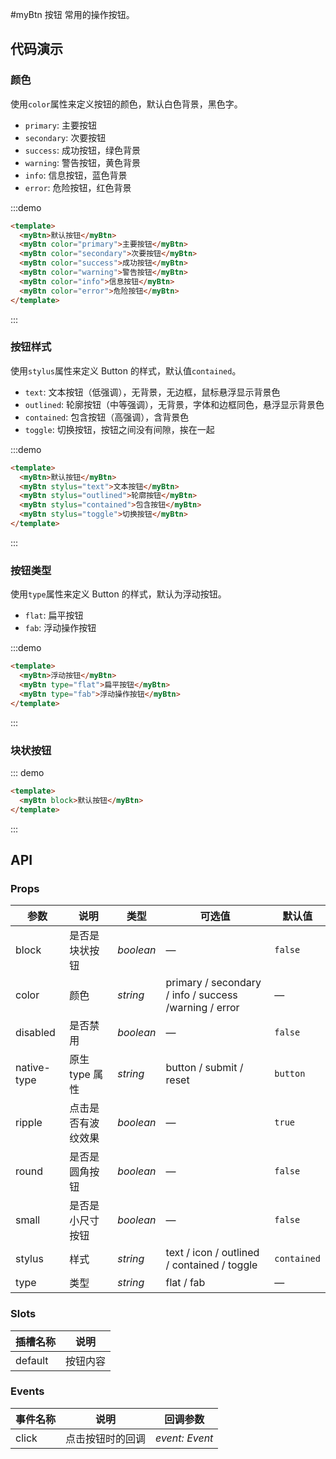 #myBtn 按钮
常用的操作按钮。

## 代码演示

### 颜色

使用`color`属性来定义按钮的颜色，默认白色背景，黑色字。
- `primary`: 主要按钮
- `secondary`: 次要按钮
- `success`: 成功按钮，绿色背景
- `warning`: 警告按钮，黄色背景
- `info`: 信息按钮，蓝色背景
- `error`: 危险按钮，红色背景

:::demo
```html
<template>
  <myBtn>默认按钮</myBtn>
  <myBtn color="primary">主要按钮</myBtn>
  <myBtn color="secondary">次要按钮</myBtn>
  <myBtn color="success">成功按钮</myBtn>
  <myBtn color="warning">警告按钮</myBtn>
  <myBtn color="info">信息按钮</myBtn>
  <myBtn color="error">危险按钮</myBtn>
</template>
```
:::

### 按钮样式

使用`stylus`属性来定义 Button 的样式，默认值`contained`。
- `text`: 文本按钮（低强调），无背景，无边框，鼠标悬浮显示背景色
- `outlined`: 轮廓按钮（中等强调），无背景，字体和边框同色，悬浮显示背景色
- `contained`: 包含按钮（高强调），含背景色
- `toggle`: 切换按钮，按钮之间没有间隙，挨在一起

:::demo
```html
<template>
  <myBtn>默认按钮</myBtn>
  <myBtn stylus="text">文本按钮</myBtn>
  <myBtn stylus="outlined">轮廓按钮</myBtn>
  <myBtn stylus="contained">包含按钮</myBtn>
  <myBtn stylus="toggle">切换按钮</myBtn>
</template>
```
:::

### 按钮类型

使用`type`属性来定义 Button 的样式，默认为浮动按钮。
- `flat`: 扁平按钮
- `fab`: 浮动操作按钮

:::demo
```html
<template>
  <myBtn>浮动按钮</myBtn>
  <myBtn type="flat">扁平按钮</myBtn>
  <myBtn type="fab">浮动操作按钮</myBtn>
</template>
```
:::

### 块状按钮

::: demo
```html
<template>
  <myBtn block>默认按钮</myBtn>
</template>
```
:::

## API

### Props
| 参数 | 说明 | 类型 | 可选值 | 默认值 |
| ---- | ---- | ---- | ------ | ------ |
| block | 是否是块状按钮 | _boolean_ | — | `false` |
| color | 颜色 | _string_ | primary / secondary / info /  success /warning / error | — |
| disabled | 是否禁用 | _boolean_ | — | `false` |
| native-type | 原生 type 属性 | _string_ | button / submit / reset | `button` |
| ripple | 点击是否有波纹效果 | _boolean_ | —  | `true` |
| round | 是否是圆角按钮 | _boolean_ | — | `false` |
| small | 是否是小尺寸按钮 | _boolean_ | — | `false` |
| stylus | 样式 | _string_ | text / icon / outlined / contained / toggle | `contained` |
| type | 类型 | _string_ | flat / fab | — |

### Slots
| 插槽名称  | 说明      |
| --------- | --------- |
| default   | 按钮内容  |

### Events
| 事件名称  | 说明      | 回调参数  |
| --------- | --------- | --------- |
| click     | 点击按钮时的回调  | *event: Event*   |
